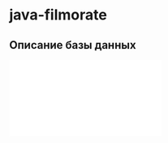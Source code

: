 # java-filmorate

## Описание базы данных

![Схема БД](/home/anatolii/IdeaProjects/java-filmorate/ER-diagram.pdf)
